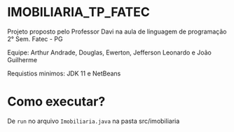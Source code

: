 # IMOBILIARIA_TP_FATEC

Projeto proposto pelo Professor Davi na aula de linguagem de programação 2° Sem. Fatec - PG

Equipe: Arthur Andrade, Douglas, Ewerton, Jefferson Leonardo e João Guilherme

Requistios minimos: JDK 11 e NetBeans


# Como executar?

De `run` no arquivo `Imobiliaria.java` na pasta src/imobiliaria